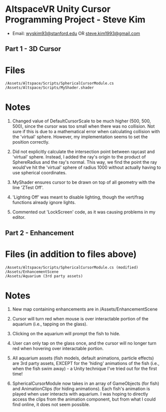 # AltspaceVR Unity Cursor Programming Project - Steve Kim
- Email: wyskim93@stanford.edu   OR   steve.kim1993@gmail.com

## Part 1 - 3D Cursor 

# Files 
	/Assets/Altspace/Scripts/SphericalCursorModule.cs
	/Assets/Altspace/Scripts/MyShader.shader

# Notes
1) Changed value of DefaultCursorScale to be much higher (500, 500, 500), since the cursor was too small when there was no collision. Not sure if this is due to a mathematical error when calculating collision with the 'virtual' sphere. However, my implementation seems to set the position correctly. 

2) Did not explicitly calculate the intersection point between raycast and 'virtual' sphere. Instead, I added the ray's origin to the product of SphereRadius and the ray's normal. This way, we find the point the ray would've hit the 'virtual' sphere of radius 1000 without actually having to use spherical coordinates.

3) MyShader ensures cursor to be drawn on top of all geometry with the line 'ZTest Off'.

4) 'Lighting Off' was meant to disable lighting, though the vert/frag functions already ignore lights.

5) Commented out 'LockScreen' code, as it was causing problems in my editor.

## Part 2 - Enhancement

# Files (in addition to files above)
	/Assets/Altspace/Scripts/SphericalCursorModule.cs (modified)
	/Assets/EnhancementScene
	/Assets/Aquarium (3rd party assets)


# Notes
1) New map containing enhancements are in /Assets/EnhancementScene

2) Cursor will turn red when mouse is over interactable portion of the aquarium (i.e., tapping on the glass). 

3) Clicking on the aquarium will prompt the fish to hide. 

4) User can only tap on the glass once, and the cursor will no longer turn red when hovering over interactable portion.

5) All aquarium assets (fish models, default animations, particle effects) are 3rd party assets, EXCEPT for the 'hiding' animations of the fish (i.e., when the fish swim away) - a Unity technique I've tried out for the first time!

6) SphericalCursorModule now takes in an array of GameObjects (for fish) and AnimationClips (for hiding animations). Each fish's animation is played when user interacts with aquarium. I was hoping to directly access the clips from the animation component, but from what I could find online, it does not seem possible.